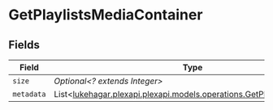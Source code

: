# GetPlaylistsMediaContainer


## Fields

| Field                                                                                                                     | Type                                                                                                                      | Required                                                                                                                  | Description                                                                                                               | Example                                                                                                                   |
| ------------------------------------------------------------------------------------------------------------------------- | ------------------------------------------------------------------------------------------------------------------------- | ------------------------------------------------------------------------------------------------------------------------- | ------------------------------------------------------------------------------------------------------------------------- | ------------------------------------------------------------------------------------------------------------------------- |
| `size`                                                                                                                    | *Optional<? extends Integer>*                                                                                             | :heavy_minus_sign:                                                                                                        | N/A                                                                                                                       | 4                                                                                                                         |
| `metadata`                                                                                                                | List<[lukehagar.plexapi.plexapi.models.operations.GetPlaylistsMetadata](../../models/operations/GetPlaylistsMetadata.md)> | :heavy_minus_sign:                                                                                                        | N/A                                                                                                                       |                                                                                                                           |